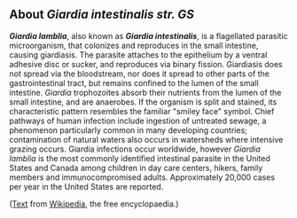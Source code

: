 About *Giardia intestinalis str. GS* 
------------------------------------



***Giardia lamblia***, also known as ***Giardia intestinalis***, is a
flagellated parasitic microorganism, that colonizes and reproduces in
the small intestine, causing giardiasis. The parasite attaches to the
epithelium by a ventral adhesive disc or sucker, and reproduces via
binary fission. Giardiasis does not spread via the bloodstream, nor does
it spread to other parts of the gastrointestinal tract, but remains
confined to the lumen of the small intestine. *Giardia* trophozoites
absorb their nutrients from the lumen of the small intestine, and are
anaerobes. If the organism is split and stained, its characteristic
pattern resembles the familiar \"smiley face\" symbol. Chief pathways of
human infection include ingestion of untreated sewage, a phenomenon
particularly common in many developing countries; contamination of
natural waters also occurs in watersheds where intensive grazing occurs.
Giardia infections occur worldwide, however *Giardia lamblia* is the
most commonly identified intestinal parasite in the United States and
Canada among children in day care centers, hikers, family members and
immunocompromised adults. Approximately 20,000 cases per year in the
United States are reported.

([Text](https://en.wikipedia.org/wiki/Giardia_lamblia) from
[Wikipedia](http://en.wikipedia.org/), the free encyclopaedia.)
